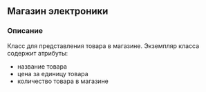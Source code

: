 ## Магазин электроники

### Описание

Класс для представления товара в магазине. 
Экземпляр класса содержит атрибуты:

- название товара
- цена за единицу товара
- количество товара в магазине

